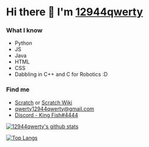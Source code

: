 # Hi there 👋 I'm [12944qwerty](https://12944qwerty.github.io)

### What I know
- Python
- JS
- Java
- HTML
- CSS
- Dabbling in C++ and C for Robotics :D

### Find me
- [Scratch](https://scratch.mit.edu/users/12944qwerty) or [Scratch Wiki](https://en.scratch-wiki.info/wiki/User_talk:12944qwerty)
- [qwerty12944qwerty@gmail.com](mailto:qwerty12944qwerty@gmail.com)
- [Discord - King Fish#4444](https://discord.com/users/499400512559382538)

[![12944qwerty's github stats](https://github-readme-stats.vercel.app/api?username=12944qwerty&theme=dark&hide_border=true&show_icons=true)](https://github.com/anuraghazra/github-readme-stats)

[![Top Langs](https://github-readme-stats.vercel.app/api/top-langs/?username=12944qwerty&theme=dark&hide_border=true&layout=compact)](https://github.com/12944qwerty/github-readme-stats)

